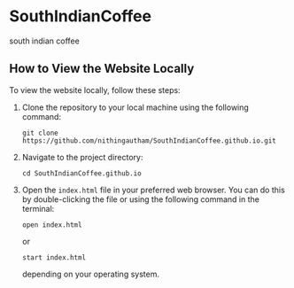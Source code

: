 # SouthIndianCoffee
south indian coffee

## How to View the Website Locally

To view the website locally, follow these steps:

1. Clone the repository to your local machine using the following command:
   ```
   git clone https://github.com/nithingautham/SouthIndianCoffee.github.io.git
   ```

2. Navigate to the project directory:
   ```
   cd SouthIndianCoffee.github.io
   ```

3. Open the `index.html` file in your preferred web browser. You can do this by double-clicking the file or using the following command in the terminal:
   ```
   open index.html
   ```
   or
   ```
   start index.html
   ```
   depending on your operating system.
